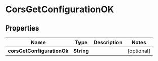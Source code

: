 # CorsGetConfigurationOK

## Properties

| Name                       | Type       | Description | Notes      |
| -------------------------- | ---------- | ----------- | ---------- |
| **corsGetConfigurationOk** | **String** |             | [optional] |
